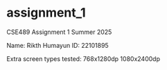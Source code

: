 # assignment_1

CSE489 Assignment 1
Summer 2025

Name: Rikth Humayun
ID: 22101895

Extra screen types tested:
768x1280dp
1080x2400dp
